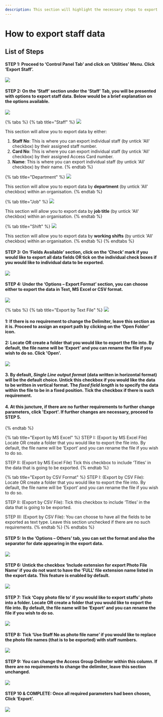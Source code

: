 ```yaml
---
description: This section will highlight the necessary steps to export staff data
---
```


# How to export staff data

## List of Steps

#### STEP 1: Proceed to ‘Control Panel Tab’ and click on ‘Utilities’ Menu. Click ‘Export Staff’.

![](../.gitbook/assets/untitled1.png)



#### STEP 2: On the ‘Staff’ section under the ‘Staff’ Tab, you will be presented with options to export staff data. Below would be a brief explanation on the options available. 

![](../.gitbook/assets/untitled2%20%2811%29.png)

{% tabs %}
{% tab title="Staff" %}
![](../.gitbook/assets/untitled3%20%2811%29.png)

This section will allow you to export data by either:

1. **Staff No**: This is where you can export individual staff \(by untick 'All' checkbox\) by their assigned staff number.
2. **Card No**: This is where you can export individual staff \(by untick 'All' checkbox\) by their assigned Access Card number.
3. **Name**: This is where you can export individual staff \(by untick 'All' checkbox\) by their name.
{% endtab %}

{% tab title="Department" %}
![](../.gitbook/assets/untitled4%20%287%29.png)

This section will allow you to export data by **department** \(by untick 'All' checkbox\) within an organisation.
{% endtab %}

{% tab title="Job" %}
![](../.gitbook/assets/untitled5%20%282%29.png)

This section will allow you to export data by **job title** \(by untick 'All' checkbox\) within an organisation.
{% endtab %}

{% tab title="Shift" %}
![](../.gitbook/assets/untitled6%20%2811%29.png)

This section will allow you to export data by **working shifts** \(by untick 'All' checkbox\) within an organisation.
{% endtab %}
{% endtabs %}



#### STEP 3: On ‘Fields Available’ section, click on the ‘Check’ mark if you would like to export all data fields OR tick on the individual check boxes if you would like to individual data to be exported.

![](../.gitbook/assets/untitled7%20%288%29.png)



#### STEP 4: Under the ‘Options – Export Format’ section, you can choose either to export the data in Text, MS Excel or CSV format.

![](../.gitbook/assets/untitled8%20%288%29.png)

{% tabs %}
{% tab title="Export by Text File" %}
![](../.gitbook/assets/untitled11%20%282%29.png)

#### 1: If there is no requirement to change the Delimiter, leave this section as it is. Proceed to assign an export path by clicking on the ‘Open Folder’ icon.

#### 2: Locate OR create a folder that you would like to export the file into. By default, the file name will be ‘Export’ and you can rename the file if you wish to do so. Click 'Open'.

![](../.gitbook/assets/untitled10%20%283%29.png)



#### 3. By default, _Single Line output format_ \(data written in horizontal format\) will be the default choice. Untick this checkbox if you would like the data to be written in vertical format. The _fixed field length_ is to specify the data within the file to be in a fixed position. Tick the checkbox if there is such requirement. 

#### 4. At this juncture, if there are no further requirements to further change parameters, click 'Export'. If further changes are necessary, proceed to STEP 5.
{% endtab %}

{% tab title="Export by MS Excel" %}
STEP I: \(Export by MS Excel File\) Locate OR create a folder that you would like to export the file into. By default, the file name will be ‘Export’ and you can rename the file if you wish to do so.

STEP II: \(Export by MS Excel File\) Tick this checkbox to include ‘Titles’ in the data that is going to be exported.
{% endtab %}

{% tab title="Export by CSV Format" %}
STEP I: \(Export by CSV File\): Locate OR create a folder that you would like to export the file into. By default, the file name will be ‘Export’ and you can rename the file if you wish to do so.

STEP II: \(Export by CSV File\): Tick this checkbox to include ‘Titles’ in the data that is going to be exported.

STEP III: \(Export by CSV File\): You can choose to have all the fields to be exported as text type. Leave this section unchecked if there are no such requirements.
{% endtab %}
{% endtabs %}

#### 

#### STEP 5: In the ‘Options – Others’ tab, you can set the format and also the separator for date appearing in the export data.

![](../.gitbook/assets/untitled12.png)



#### STEP 6: Untick the checkbox ‘Include extension for export Photo File Name’ if you do not want to have the ‘FULL’ file extension name listed in the export data. This feature is enabled by default. 

![](../.gitbook/assets/untitled13.png)



#### STEP 7: Tick ‘Copy photo file to’ if you would like to export staffs’ photo into a folder. Locate OR create a folder that you would like to export the file into. By default, the file name will be ‘Export’ and you can rename the file if you wish to do so.

![](../.gitbook/assets/untitled14.png)



#### STEP 8: Tick ‘Use Staff No as photo file name’ if you would like to replace the photo file names \(that is to be exported\) with staff numbers.

![](../.gitbook/assets/untitled15.png)



#### STEP 9: You can change the Access Group Delimiter within this column. If there are no requirements to change the delimiter, leave this section unchanged.

![](../.gitbook/assets/untitled16.png)



#### STEP 10 & COMPLETE: Once all required parameters had been chosen, Click ‘Export’.

![](../.gitbook/assets/untitled17.png)

